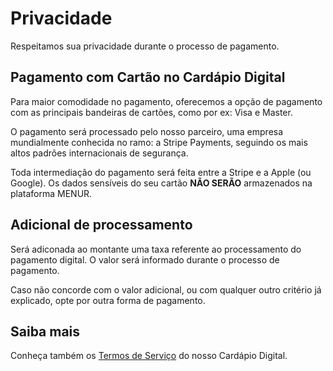 # Privacidade

Respeitamos sua privacidade durante o processo de pagamento.

## Pagamento com Cartão no Cardápio Digital

Para maior comodidade no pagamento, oferecemos a opção de pagamento com as principais bandeiras de cartões, como por ex: Visa e Master.

O pagamento será processado pelo nosso parceiro, uma empresa mundialmente conhecida no ramo: a Stripe Payments, seguindo os mais altos padrões internacionais de segurança.

Toda intermediação do pagamento será feita entre a Stripe e a Apple (ou Google). Os dados sensíveis do seu cartão **NÃO SERÃO** armazenados na plataforma MENUR.

## Adicional de processamento

Será adiconada ao montante uma taxa referente ao processamento do pagamento digital. O valor será informado durante o processo de pagamento.

Caso não concorde com o valor adicional, ou com qualquer outro critério já explicado, opte por outra forma de pagamento.

## Saiba mais

Conheça também os [Termos de Serviço](../../../../termos/cardapio) do nosso Cardápio Digital.
